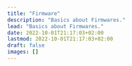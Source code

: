 ```yaml
---
title: "Firmware"
description: "Basics about Firmwares."
lead: "Basics about Firmwares."
date: 2022-10-01T21:17:03+02:00
lastmod: 2022-10-01T21:17:03+02:00
draft: false
images: []
---
```


